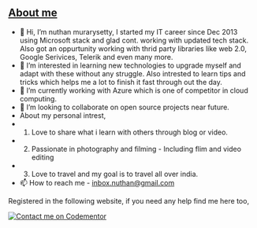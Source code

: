 ## [__About me__](https://nuthanm.my.canva.site/)

- 👋 Hi, I’m nuthan murarysetty, I started my IT career since Dec 2013 using Microsoft stack and glad cont. working with updated tech stack. Also got an oppurtunity working with thrid party libraries like web 2.0, Google Serivices, Telerik and even many more.
- 👀 I’m interested in learning new technologies to upgrade myself and adapt with these without any struggle. Also intrested to learn tips and tricks which helps me a lot to finish it fast through out the day.
- 🌱 I’m currently working with Azure which is one of competitor in cloud computing.
- 💞️ I’m looking to collaborate on open source projects near future.
- About my personal intrest, 
-   1. Love to share what i learn with others through blog or video.
-   2. Passionate in photography and filming - Including flim and video editing
-   3. Love to travel and my goal is to travel all over india.
- 📫 How to reach me - inbox.nuthan@gmail.com

Registered in the following website, if you need any help find me here too,

[![Contact me on Codementor](https://www.codementor.io/m-badges/inboxnuthan/find-me-on-cm-b.svg)](https://www.codementor.io/@inboxnuthan?refer=badge)

<!---
nuthanm/nuthanm is a ✨ special ✨ repository because its `README.md` (this file) appears on your GitHub profile.
You can click the Preview link to take a look at your changes.
--->
